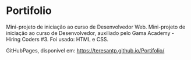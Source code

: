 # Portifolio
Mini-projeto de iniciação ao curso de Desenvolvedor Web. Mini-projeto de iniciação ao curso de Desenvolvedor, auxiliado pelo Gama Academy - Hiring Coders #3.
Foi usado: HTML e CSS.

GitHubPages, disponível em: https://teresantp.github.io/Portifolio/

